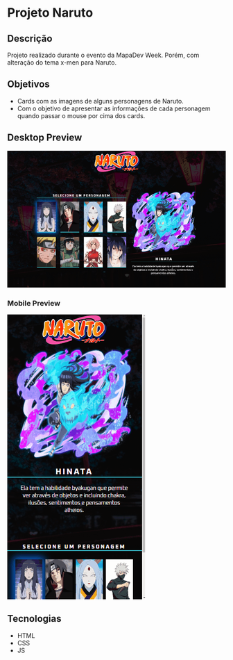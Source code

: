 # Projeto Naruto

## Descrição
Projeto realizado durante o evento da MapaDev Week. Porém, com alteração do tema x-men para Naruto. 

## Objetivos
- Cards com as imagens de alguns personagens de Naruto.
- Com o objetivo de apresentar as informações de cada personagem quando passar o mouse por cima dos cards. 

## Desktop Preview
![](./src/design/naruto.gif)


### Mobile Preview

![](./src/design/naruto-mobile.gif)


## Tecnologias
- HTML
- CSS
- JS 